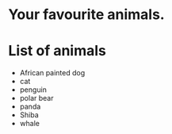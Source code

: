 # Your favourite animals.

# List of animals
- African painted dog
- cat
- penguin
- polar bear
- panda
- Shiba
- whale
